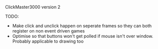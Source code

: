 ClickMaster3000 version 2

TODO:

- Make click and unclick happen on seperate frames so they can both register on non event driven games
- Optimise so that buttons won't get polled if mouse isn't over window. Probably applicable to drawing too
